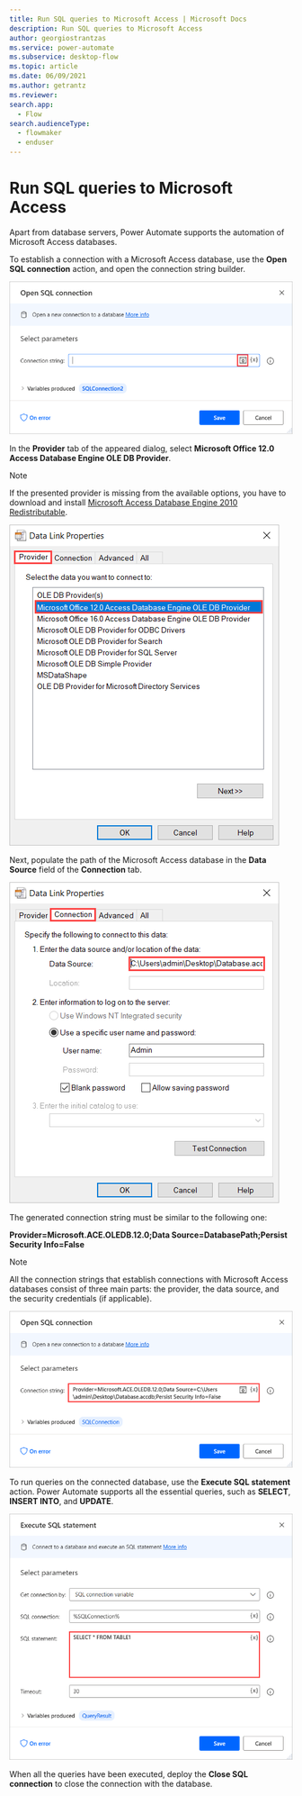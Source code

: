 ```yaml
---
title: Run SQL queries to Microsoft Access | Microsoft Docs
description: Run SQL queries to Microsoft Access
author: georgiostrantzas
ms.service: power-automate
ms.subservice: desktop-flow
ms.topic: article
ms.date: 06/09/2021
ms.author: getrantz
ms.reviewer:
search.app: 
  - Flow
search.audienceType: 
  - flowmaker
  - enduser
---
```


# Run SQL queries to Microsoft Access

Apart from database servers, Power Automate supports the automation of Microsoft Access databases.

To establish a connection with a Microsoft Access database, use the **Open SQL connection** action, and open the connection string builder.

![The Open SQL connection action.](media/sql-queries-microsoft-access/open-sql-connection-action.png)

In the **Provider** tab of the appeared dialog, select **Microsoft Office 12.0 Access Database Engine OLE DB Provider**.

> [!NOTE]
> If the presented provider is missing from the available options, you have to download and install [Microsoft Access Database Engine 2010 Redistributable](https://www.microsoft.com/download/details.aspx?id=13255).

![The available providers in the connection string builder.](media/sql-queries-microsoft-access/provider-connection-string-builder.png)


Next, populate the path of the Microsoft Access database in the **Data Source** field of the **Connection** tab.

![The data source field in the connection string builder.](media/sql-queries-microsoft-access/data-source-connection-string-builder.png)

The generated connection string must be similar to the following one:

**Provider=Microsoft.ACE.OLEDB.12.0;Data Source=DatabasePath;Persist Security Info=False**

> [!NOTE]
> All the connection strings that establish connections with Microsoft Access databases consist of three main parts: the provider, the data source, and the security credentials (if applicable).

![A generated connection string.](media/sql-queries-microsoft-access/generated-connection-string.png)

To run queries on the connected database, use the **Execute SQL statement** action. Power Automate supports all the essential queries, such as **SELECT**, **INSERT INTO**, and **UPDATE**.

![The Execute SQL statement action.](media/sql-queries-microsoft-access/execute-sql-statement-action.png)

When all the queries have been executed, deploy the **Close SQL connection** to close the connection with the database.